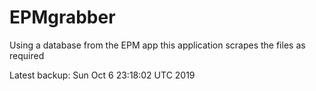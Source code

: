 # EPMgrabber
Using a database from the EPM app this application scrapes the files as required


Latest backup: Sun Oct 6 23:18:02 UTC 2019
